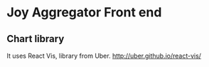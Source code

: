 # Joy Aggregator Front end
## Chart library
It uses React Vis, library from Uber. http://uber.github.io/react-vis/
